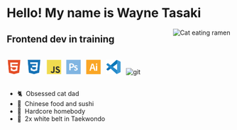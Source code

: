 
<h1> Hello! My name is Wayne Tasaki </h1>
<img align="right" alt="Cat eating ramen" height="160px" src="https://c.tenor.com/FyvK4Dx21McAAAAi/mochi-food.gif"/>
<h2> Frontend dev in training</h2>
<br>
<span>
<img src="https://raw.githubusercontent.com/devicons/devicon/2ae2a900d2f041da66e950e4d48052658d850630/icons/html5/html5-plain.svg" alt="html5" width="33" height="33"/>  
<img src="https://raw.githubusercontent.com/devicons/devicon/2ae2a900d2f041da66e950e4d48052658d850630/icons/css3/css3-plain.svg" alt="css3" width="33" height="33"/>  
<img src="https://raw.githubusercontent.com/devicons/devicon/2ae2a900d2f041da66e950e4d48052658d850630/icons/javascript/javascript-original.svg" alt="javascript" width="33" height="33"/>  
<img src="https://raw.githubusercontent.com/devicons/devicon/2ae2a900d2f041da66e950e4d48052658d850630/icons/photoshop/photoshop-plain.svg" alt="photoshop" width="33" height="33"/>  
<img src="https://raw.githubusercontent.com/devicons/devicon/2ae2a900d2f041da66e950e4d48052658d850630/icons/illustrator/illustrator-plain.svg" alt="illustrator" width="33" height="33"/>  
<img src="https://raw.githubusercontent.com/devicons/devicon/2ae2a900d2f041da66e950e4d48052658d850630/icons/vscode/vscode-original.svg" alt="visual studio code" width="33" height="33"/>  
<img src="https://cdn.jsdelivr.net/gh/devicons/devicon/icons/git/git-original.svg" alt="git" width="33" height="33"/></span>
<br><br>

* 🐈  Obsessed cat dad
* 🥡  Chinese food and sushi
* 🏡  Hardcore homebody
* 🥋  2x white belt in Taekwondo <br><br>



